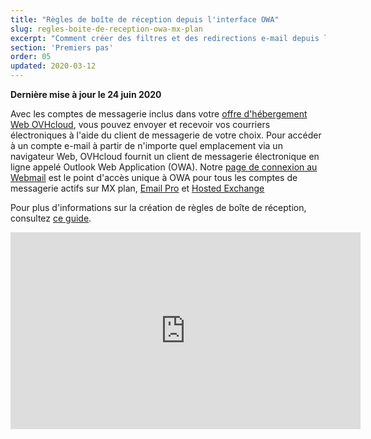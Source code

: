 ```yaml
---
title: "Règles de boîte de réception depuis l'interface OWA"
slug: regles-boite-de-reception-owa-mx-plan
excerpt: "Comment créer des filtres et des redirections e-mail depuis l'interface OWA"
section: 'Premiers pas'
order: 05
updated: 2020-03-12
---
```


**Dernière mise à jour le 24 juin 2020**

Avec les comptes de messagerie inclus dans votre [offre d'hébergement Web OVHcloud](https://www.ovhcloud.com/fr/web-hosting/), vous pouvez envoyer et recevoir vos courriers électroniques à l'aide du client de messagerie de votre choix. Pour accéder à un compte e-mail à partir de n'importe quel emplacement via un navigateur Web, OVHcloud fournit un client de messagerie électronique en ligne appelé Outlook Web Application (OWA). Notre [page de connexion au Webmail](https://www.ovh.com/fr/mail/) est le point d'accès unique à OWA pour tous les comptes de messagerie actifs sur MX plan, [Email Pro](https://www.ovhcloud.com/fr/emails/email-pro/) et [Hosted Exchange](https://www.ovhcloud.com/fr/emails/hosted-exchange/)

Pour plus d'informations sur la création de règles de boîte de réception, consultez [ce guide](https://docs.ovh.com/fr/microsoft-collaborative-solutions/regles-boite-de-reception-owa/).

<iframe width="560" height="315" src="https://www.youtube-nocookie.com/embed/z1D2wc7XWX4?start=48" title="YouTube video player" frameborder="0" allow="accelerometer; autoplay; clipboard-write; encrypted-media; gyroscope; picture-in-picture" allowfullscreen></iframe>